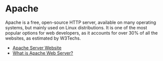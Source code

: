 # Apache

Apache is a free, open-source HTTP server, available on many operating systems, but mainly used on Linux distributions. It is one of the most popular options for web developers, as it accounts for over 30% of all the websites, as estimated by W3Techs.

- [Apache Server Website](https://httpd.apache.org/)
- [What is Apache Web Server?](https://www.youtube.com/watch?v=kaaenHXO4t4)
